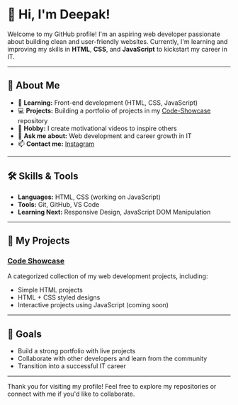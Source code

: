 # 👋 Hi, I'm Deepak!

Welcome to my GitHub profile! I'm an aspiring web developer passionate about building clean and user-friendly websites. Currently, I'm learning and improving my skills in **HTML**, **CSS**, and **JavaScript** to kickstart my career in IT.

---

## 🚀 About Me
- 🌱 **Learning:** Front-end development (HTML, CSS, JavaScript)
- 💻 **Projects:** Building a portfolio of projects in my [Code-Showcase](https://github.com/panwardeepak-dev/Code-Showcase) repository
- 🎥 **Hobby:** I create motivational videos to inspire others
- 💬 **Ask me about:** Web development and career growth in IT
- 📫 **Contact me:** [Instagram](https://www.instagram.com/http.deepak.07)

---

## 🛠️ Skills & Tools
- **Languages:** HTML, CSS (working on JavaScript)
- **Tools:** Git, GitHub, VS Code
- **Learning Next:** Responsive Design, JavaScript DOM Manipulation

---

## 📂 My Projects
### [Code Showcase](https://github.com/panwardeepak-dev/Code-Showcase)
A categorized collection of my web development projects, including:
- Simple HTML projects
- HTML + CSS styled designs
- Interactive projects using JavaScript (coming soon)

---

## 🌟 Goals
- Build a strong portfolio with live projects
- Collaborate with other developers and learn from the community
- Transition into a successful IT career

---

Thank you for visiting my profile! Feel free to explore my repositories or connect with me if you'd like to collaborate.
